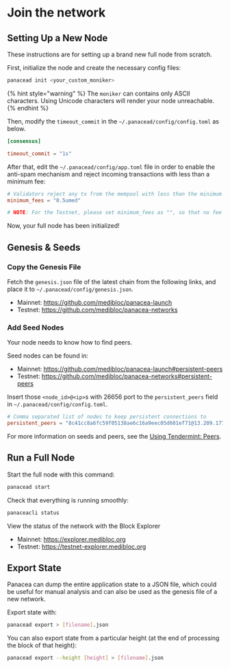 # Join the network

## Setting Up a New Node

These instructions are for setting up a brand new full node from scratch.

First, initialize the node and create the necessary config files:

```bash
panacead init <your_custom_moniker>
```

{% hint style="warning" %}
The `moniker` can contains only ASCII characters. Using Unicode characters will render your node unreachable.
{% endhint %}

Then, modify the `timeout_commit` in the `~/.panacead/config/config.toml` as below.
```toml
[consensus]

timeout_commit = "1s"
```

After that, edit the `~/.panacead/config/app.toml` file in order to enable the anti-spam mechanism and reject incoming transactions with less than a minimum fee:
```toml
# Validators reject any tx from the mempool with less than the minimum fee per gas.
minimum_fees = "0.5umed"

# NOTE: For the Testnet, please set minimum_fees as "", so that no fee is required.
```

Now, your full node has been initialized!

## Genesis & Seeds

### Copy the Genesis File

Fetch the `genesis.json` file of the latest chain from the following links, and place it to `~/.panacead/config/genesis.json`.
- Mainnet: https://github.com/medibloc/panacea-launch
- Testnet: https://github.com/medibloc/panacea-networks

### Add Seed Nodes

Your node needs to know how to find peers.

Seed nodes can be found in:
- Mainnet: https://github.com/medibloc/panacea-launch#persistent-peers
- Testnet: https://github.com/medibloc/panacea-networks#persistent-peers

Insert those `<node_id>@<ip>`s with 26656 port to the `persistent_peers` field in `~/.panacead/config/config.toml`.
```toml
# Comma separated list of nodes to keep persistent connections to
persistent_peers = "8c41cc8a6fc59f05138ae6c16a9eec05d601ef71@13.209.177.91:26656,cc0285c4d9cec8489f8bfed0a749dd8636406a0d@54.180.169.37:26656,1fc4a41660986ee22106445b67444ec094221e76@52.78.132.151:26656"
```

For more information on seeds and peers, see the [Using Tendermint: Peers](https://docs.tendermint.com/master/tendermint-core/using-tendermint.html#peers).

## Run a Full Node

Start the full node with this command:

```bash
panacead start
```

Check that everything is running smoothly:

```bash
panaceacli status
```

View the status of the network with the Block Explorer
- Mainnet: https://explorer.medibloc.org
- Testnet: https://testnet-explorer.medibloc.org

## Export State

Panacea can dump the entire application state to a JSON file, which could be useful for manual analysis and can also be used as the genesis file of a new network.

Export state with:

```bash
panacead export > [filename].json
```

You can also export state from a particular height \(at the end of processing the block of that height\):

```bash
panacead export --height [height] > [filename].json
```


